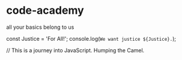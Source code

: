 # code-academy
all your basics belong to us 

const Justice = 'For All!';
console.log(`We want justice ${Justice}.`); 

// This is a journey into JavaScript. Humping the Camel. 
